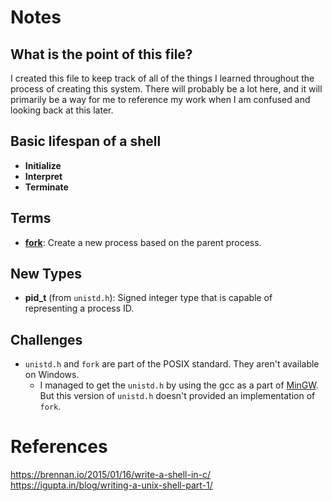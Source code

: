 # Notes
## What is the point of this file? 
I created this file to keep track of all of the things I learned throughout the process of creating this system. There will probably be a lot here, and it will primarily be a way for me to reference my work when I am confused and looking back at this later.

## Basic lifespan of a shell
- **Initialize** 
- **Interpret**
- **Terminate**

## Terms
- **[fork](https://pubs.opengroup.org/onlinepubs/7908799/xsh/fork.html)**: Create a new process based on the parent process.

## New Types
- **pid_t** (from `unistd.h`): Signed integer type that is capable of representing a process ID.

## Challenges
- `unistd.h` and `fork` are part of the POSIX standard. They aren't available on Windows.
    - I managed to get the `unistd.h` by using the gcc as a part of [MinGW](https://www.mingw-w64.org/). But this version of `unistd.h` doesn't provided an implementation of `fork`. 

# References
https://brennan.io/2015/01/16/write-a-shell-in-c/ </br>
https://igupta.in/blog/writing-a-unix-shell-part-1/